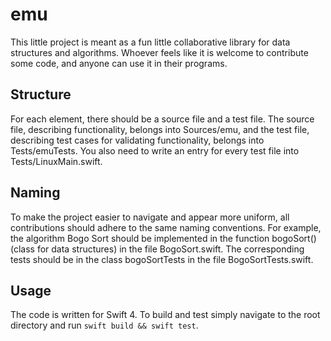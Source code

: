 # emu

This little project is meant as a fun little collaborative library for data structures and
algorithms. Whoever feels like it is welcome to contribute some code, and anyone can use
it in their programs.

## Structure

For each element, there should be a source file and a test file. The source file, describing
functionality, belongs into Sources/emu, and the test file, describing test cases for
validating functionality, belongs into Tests/emuTests. You also need to write an entry for
every test file into Tests/LinuxMain.swift.

## Naming

To make the project easier to navigate and appear more uniform, all contributions should adhere
to the same naming conventions. For example, the algorithm Bogo Sort should be implemented in
the function bogoSort() (class for data structures) in the file BogoSort.swift. The
corresponding tests should be in the class bogoSortTests in the file BogoSortTests.swift.

## Usage

The code is written for Swift 4. To build and test simply navigate to the root directory
and run `swift build && swift test`.
